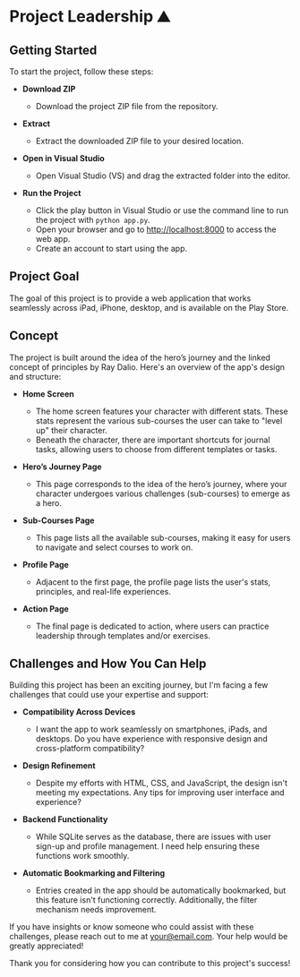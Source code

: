 # Project Leadership ⛰️

## Getting Started

To start the project, follow these steps:

- **Download ZIP**
  - Download the project ZIP file from the repository.

- **Extract**
  - Extract the downloaded ZIP file to your desired location.

- **Open in Visual Studio**
  - Open Visual Studio (VS) and drag the extracted folder into the editor.

- **Run the Project**
  - Click the play button in Visual Studio or use the command line to run the project with `python app.py`.
  - Open your browser and go to [http://localhost:8000](http://localhost:8000) to access the web app.
  - Create an account to start using the app.

## Project Goal

The goal of this project is to provide a web application that works seamlessly across iPad, iPhone, desktop, and is available on the Play Store.

## Concept

The project is built around the idea of the hero’s journey and the linked concept of principles by Ray Dalio. Here's an overview of the app's design and structure:

- **Home Screen**
  - The home screen features your character with different stats. These stats represent the various sub-courses the user can take to "level up" their character.
  - Beneath the character, there are important shortcuts for journal tasks, allowing users to choose from different templates or tasks.

- **Hero’s Journey Page**
  - This page corresponds to the idea of the hero’s journey, where your character undergoes various challenges (sub-courses) to emerge as a hero.

- **Sub-Courses Page**
  - This page lists all the available sub-courses, making it easy for users to navigate and select courses to work on.

- **Profile Page**
  - Adjacent to the first page, the profile page lists the user's stats, principles, and real-life experiences.

- **Action Page**
  - The final page is dedicated to action, where users can practice leadership through templates and/or exercises.

## Challenges and How You Can Help

Building this project has been an exciting journey, but I'm facing a few challenges that could use your expertise and support:

- **Compatibility Across Devices**
  - I want the app to work seamlessly on smartphones, iPads, and desktops. Do you have experience with responsive design and cross-platform compatibility?

- **Design Refinement**
  - Despite my efforts with HTML, CSS, and JavaScript, the design isn't meeting my expectations. Any tips for improving user interface and experience?

- **Backend Functionality**
  - While SQLite serves as the database, there are issues with user sign-up and profile management. I need help ensuring these functions work smoothly.

- **Automatic Bookmarking and Filtering**
  - Entries created in the app should be automatically bookmarked, but this feature isn't functioning correctly. Additionally, the filter mechanism needs improvement.

If you have insights or know someone who could assist with these challenges, please reach out to me at [your@email.com](mailto:your@email.com). Your help would be greatly appreciated!

Thank you for considering how you can contribute to this project's success!
